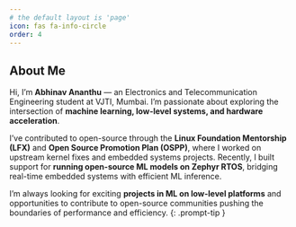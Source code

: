 ```yaml
---
# the default layout is 'page'
icon: fas fa-info-circle
order: 4
---
```


## About Me

  Hi, I’m **Abhinav Ananthu** — an Electronics and Telecommunication Engineering student at VJTI, Mumbai. I’m passionate about exploring the intersection of **machine learning, low-level systems, and         hardware acceleration**.

  I’ve contributed to open-source through the **Linux Foundation Mentorship (LFX)** and **Open Source Promotion Plan (OSPP)**, where I worked on upstream kernel fixes and embedded systems projects.           Recently, I built support for **running open-source ML models on Zephyr RTOS**, bridging real-time embedded systems with efficient ML inference.

  I’m always looking for exciting **projects in ML on low-level platforms** and opportunities to contribute to open-source communities pushing the boundaries of performance and efficiency.
{: .prompt-tip }
